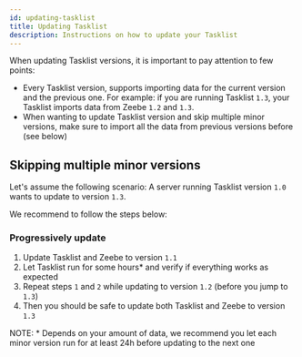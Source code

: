 ```yaml
---
id: updating-tasklist
title: Updating Tasklist
description: Instructions on how to update your Tasklist
---
```


When updating Tasklist versions, it is important to pay attention to few points:

* Every Tasklist version, supports importing data for the current version and the previous one. For example: if you are running Tasklist `1.3`, your Tasklist imports data from Zeebe `1.2` and `1.3`.
* When wanting to update Tasklist version and skip multiple minor versions, make sure to import all the data from previous versions before (see below)


## Skipping multiple minor versions

Let's assume the following scenario:
A server running Tasklist version `1.0` wants to update to version `1.3`.

We recommend to follow the steps below:

### Progressively update

1. Update Tasklist and Zeebe to version `1.1`
2. Let Tasklist run for some hours* and verify if everything works as expected
3. Repeat steps `1` and `2` while updating to version `1.2` (before you jump to `1.3`)
4. Then you should be safe to update both Tasklist and Zeebe to version `1.3`

NOTE: * Depends on your amount of data, we recommend you let each minor version run for at least 24h before updating to the next one